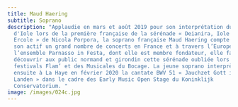 ```yaml
---
title: Maud Haering
subtitle: Soprano
description: "Applaudie en mars et août 2019 pour son interprétation du rôle
  d'Iole lors de la première française de la sérénade « Deianira, Iole ed
  Ercole » de Nicola Porpora, la soprano française Maud Haering compte déjà à
  son actif un grand nombre de concerts en France et à travers l’Europe. Avec
  l’ensemble Parnasso in Festa, dont elle est membre fondateur, elle fait
  découvrir aux public normand et girondin cette sérénade oubliée lors des
  festivals Flam’ et des Musicales du Bocage. La jeune soprano interprète
  ensuite à La Haye en février 2020 la cantate BWV 51 « Jauchzet Gott in allen
  Landen » dans le cadre des Early Music Open Stage du Koninklijk
  Conservatorium. "
image: /images/024c.jpg
---
```


